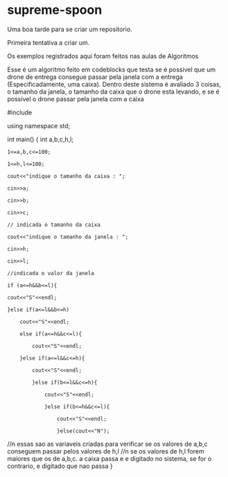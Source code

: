 # supreme-spoon

Uma boa tarde para se criar um repositorio.

Primeira tentativa a criar um.

Os exemplos registrados aqui foram feitos nas aulas de Algoritmos

Esse é um algoritmo feito em codeblocks que testa se é possivel que um drone de entrega consegue passar pela janela com a entrega (Especificadamente, uma caixa).
Dentro deste sistema é avaliado 3 coisas, o tamanho da janela, o tamanho da caixa que o drone esta levando, e se é possivel o drone passar pela janela com a caixa


#include <iostream>

using namespace std;

int main()
{
    int a,b,c,h,l;
    
    1<=a,b,c<=100;
    
    1<=h,l<=100;
    
    cout<<"indique o tamanho da caixa : ";
    
    cin>>a;
    
    cin>>b;
    
    cin>>c;
    
    // indicada o tamanho da caixa
    
    cout<<"indique o tamanho da janela : ";
    
    cin>>h;
    
    cin>>l;
    
    //indicada o valor da janela
    
    if (a<=h&&b<=l){
    
    cout<<"S"<<endl;
    
    }else if(a<=l&&b<=h)
    
        cout<<"S"<<endl;
        
        else if(a<=h&&c<=l){
        
            cout<<"S"<<endl;
            
        }else if(a<=l&&c<=h){
        
            cout<<"S"<<endl;
            
            }else if(b<=l&&c<=h){
            
                cout<<"S"<<endl;
                
                }else if(b<=h&&c<=l){
                
                    cout<<"S"<<endl;
                    
                    }else(cout<<"N");
                    
//n essas sao as variaveis criadas para verificar se os valores de a,b,c conseguem passar pelos valores de h,l
//n se os valores de h,l forem maiores que os de a,b,c. a caixa passa e e digitado no sistema, se for o contrario, e digitado que nao passa
                }

